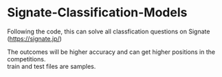 # Signate-Classification-Models
Following the code, this can solve all classfication questions on Signate (https://signate.jp/)

The outcomes will be higher accuracy and can get higher positions in the competitions. <br>
train and test files are samples. 
